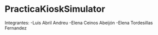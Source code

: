 # PracticaKioskSimulator

Integrantes:
  -Luis Abril Andreu
  -Elena Ceinos Abeijón
  -Elena Tordesillas Fernandez
